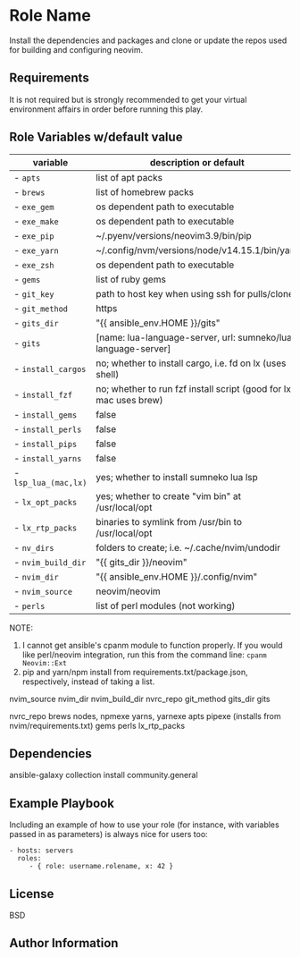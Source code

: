 Role Name
=========

Install the dependencies and packages and clone or update the repos used for building and configuring neovim.

Requirements
------------

It is not required but is strongly recommended to get your virtual environment affairs in order before running this play.

Role Variables w/default value
--------------

variable               | description or default
-----------------------|--------------------------------------------------------------------|
  - `apts`             | list of apt packs
  - `brews`            | list of homebrew packs
  - `exe_gem`          | os dependent path to executable
  - `exe_make`         | os dependent path to executable
  - `exe_pip`          | ~/.pyenv/versions/neovim3.9/bin/pip
  - `exe_yarn`         | ~/.config/nvm/versions/node/v14.15.1/bin/yarn
  - `exe_zsh`          | os dependent path to executable
  - `gems`             | list of ruby gems
  - `git_key`          | path to host key when using ssh for pulls/clones
  - `git_method`       | https
  - `gits_dir`         | "{{ ansible_env.HOME }}/gits"
  - `gits`             | [name: lua-language-server, url: sumneko/lua-language-server]
  - `install_cargos`   | no; whether to install cargo, i.e. fd on lx (uses shell)
  - `install_fzf`      | no; whether to run fzf install script (good for lx; mac uses brew)
  - `install_gems`     | false
  - `install_perls`    | false
  - `install_pips`     | false
  - `install_yarns`    | false
  - `lsp_lua_(mac,lx)` | yes; whether to install sumneko lua lsp
  - `lx_opt_packs`     | yes; whether to create "vim bin" at /usr/local/opt
  - `lx_rtp_packs`     | binaries to symlink from /usr/bin to /usr/local/opt
  - `nv_dirs`          | folders to create; i.e. ~/.cache/nvim/undodir
  - `nvim_build_dir`   | "{{ gits_dir }}/neovim"
  - `nvim_dir`         | "{{ ansible_env.HOME }}/.config/nvim"
  - `nvim_source`      | neovim/neovim
  - `perls`            | list of perl modules (not working)

NOTE:
  1. I cannot get ansible's cpanm module to function properly. If you would like perl/neovim integration, run this from the command line: `cpanm Neovim::Ext`
  2. pip and yarn/npm install from requirements.txt/package.json, respectively, instead of taking a list.


nvim_source
nvim_dir
nvim_build_dir
nvrc_repo
git_method
gits_dir
gits

nvrc_repo
brews
nodes, npmexe
yarns, yarnexe
apts
pipexe (installs from nvim/requirements.txt)
gems
perls
lx_rtp_packs

Dependencies
------------

ansible-galaxy collection install community.general

Example Playbook
----------------

Including an example of how to use your role (for instance, with variables passed in as parameters) is always nice for users too:

    - hosts: servers
      roles:
         - { role: username.rolename, x: 42 }

License
-------

BSD

Author Information
------------------
